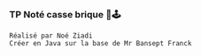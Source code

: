 ### TP Noté casse brique 🧱🕹️

```
Réalisé par Noé Ziadi
Créer en Java sur la base de Mr Bansept Franck
```
